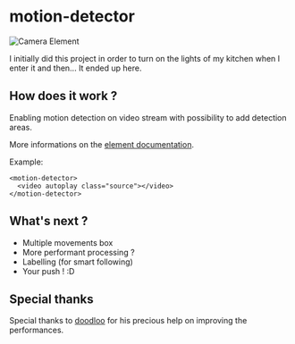 # motion-detector

![Camera Element](http://samuelcardillo.com/motion-detector/md.gif)

I initially did this project in order to turn on the lights of my kitchen when I enter it and then... It ended up here.

## How does it work ?
Enabling motion detection on video stream with possibility to add detection areas.

More informations on the [element documentation](http://samuelcardillo.com/motion-detector/).

Example:

    <motion-detector>
      <video autoplay class="source"></video>
    </motion-detector>

## What's next ?

* Multiple movements box
* More performant processing ?
* Labelling (for smart following)
* Your push ! :D 

## Special thanks
Special thanks to [doodloo](https://github.com/hickscorp) for his precious help on improving the performances.
